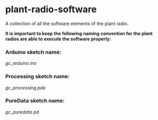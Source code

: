 # plant-radio-software
A collection of all the software elements of the plant radio.

**It is important to keep the following naming convention for the plant radios are able to execute the software properly:**

### Arduino sketch name:
*gc_arduino.ino*

### Processing sketch name:
*gc_processing.pde*

### PureData sketch name:
*gc_puredata.pd*
